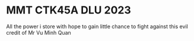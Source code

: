 # MMT CTK45A DLU 2023
 All the power i store with hope to gain little chance to fight against this evil credit of Mr Vu Minh Quan
